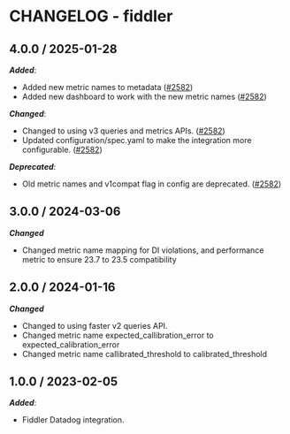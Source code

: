 # CHANGELOG - fiddler

## 4.0.0 / 2025-01-28

***Added***:

* Added new metric names to metadata ([#2582](https://github.com/DataDog/integrations-extras/pull/2582))
* Added new dashboard to work with the new metric names ([#2582](https://github.com/DataDog/integrations-extras/pull/2582))

***Changed***:

* Changed to using v3 queries and metrics APIs. ([#2582](https://github.com/DataDog/integrations-extras/pull/2582))
* Updated configuration/spec.yaml to make the integration more configurable. ([#2582](https://github.com/DataDog/integrations-extras/pull/2582))

***Deprecated***:

* Old metric names and v1compat flag in config are deprecated. ([#2582](https://github.com/DataDog/integrations-extras/pull/2582))

## 3.0.0 / 2024-03-06

***Changed***

* Changed metric name mapping for DI violations, and performance metric to ensure 23.7 to 23.5 compatibility

## 2.0.0 / 2024-01-16

***Changed***

* Changed to using faster v2 queries API.
* Changed metric name expected_callibration_error to expected_calibration_error
* Changed metric name callibrated_threshold to calibrated_threshold

## 1.0.0 / 2023-02-05

***Added***:

* Fiddler Datadog integration.
